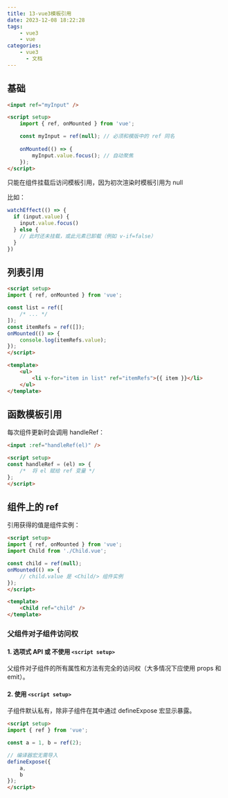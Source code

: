 ```yaml
---
title: 13-vue3模板引用
date: 2023-12-08 18:22:28
tags:
    - vue3
    - vue
categories:
    - vue3
      - 文档
---
```


## 基础

``` html
<input ref="myInput" />

<script setup>
    import { ref, onMounted } from 'vue';

    const myInput = ref(null); // 必须和模版中的 ref 同名
    
    onMounted(() => {
        myInput.value.focus(); // 自动聚焦
    });
</script>
```

只能在组件挂载后访问模板引用，因为初次渲染时模板引用为 null

比如：

``` js
watchEffect(() => {
  if (input.value) {
    input.value.focus()
  } else {
    // 此时还未挂载，或此元素已卸载（例如 v-if=false）
  }
})
```

## 列表引用

``` html
<script setup>
import { ref, onMounted } from 'vue';

const list = ref([
    /* ... */
]);
const itemRefs = ref([]);
onMounted(() => {
    console.log(itemRefs.value);
});
</script>

<template>
    <ul>
        <li v-for="item in list" ref="itemRefs">{{ item }}</li>
    </ul>
</template>
```

## 函数模板引用

每次组件更新时会调用 handleRef：

``` html
<input :ref="handleRef(el)" />

<script setup>
const handleRef = (el) => {
    /*  将 el 赋给 ref 变量 */
};
</script>
```

## 组件上的 ref

引用获得的值是组件实例：

``` html
<script setup>
import { ref, onMounted } from 'vue';
import Child from './Child.vue';

const child = ref(null);
onMounted(() => {
    // child.value 是 <Child/> 组件实例
});
</script>

<template>
    <Child ref="child" />
</template>
```

### 父组件对子组件访问权

#### 1. 选项式 API 或 不使用 ```<script setup>```

父组件对子组件的所有属性和方法有完全的访问权（大多情况下应使用 props 和 emit）。

#### 2. 使用 ```<script setup>```

子组件默认私有，除非子组件在其中通过 defineExpose 宏显示暴露。

```html
<script setup>
import { ref } from 'vue';

const a = 1, b = ref(2);

// 编译器宏无需导入
defineExpose({
    a,
    b
});
</script>
```
